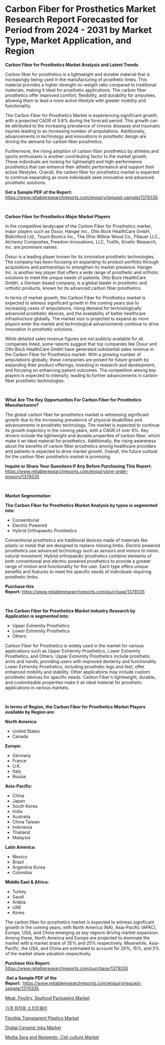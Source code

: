<p><h1>Carbon Fiber for Prosthetics Market Research Report Forecasted for Period from 2024 -  2031 by Market Type, Market Application, and Region</h1></p><p><strong>Carbon Fiber for Prosthetics Market Analysis and Latest Trends</strong></p>
<p><p>Carbon fiber for prosthetics is a lightweight and durable material that is increasingly being used in the manufacturing of prosthetic limbs. This material provides a higher strength-to-weight ratio compared to traditional materials, making it ideal for prosthetic applications. The carbon fiber prosthetics offer improved comfort, flexibility, and durability for amputees, allowing them to lead a more active lifestyle with greater mobility and functionality.</p><p>The Carbon Fiber for Prosthetics Market is experiencing significant growth, with a projected CAGR of 5.8% during the forecast period. This growth can be attributed to the increasing prevalence of chronic diseases and traumatic injuries leading to an increasing number of amputations. Additionally, advancements in technology and innovations in prosthetic design are driving the demand for carbon fiber prosthetics.</p><p>Furthermore, the rising adoption of carbon fiber prosthetics by athletes and sports enthusiasts is another contributing factor to the market growth. These individuals are looking for lightweight and high-performance prosthetics that can enhance their athletic performance and support their active lifestyles. Overall, the carbon fiber for prosthetics market is expected to continue expanding as more individuals seek innovative and advanced prosthetic solutions.</p></p>
<p><strong>Get a Sample PDF of the Report:&nbsp;</strong> <a href="https://www.reliableresearchreports.com/enquiry/request-sample/1379335">https://www.reliableresearchreports.com/enquiry/request-sample/1379335</a></p>
<p>&nbsp;</p>
<p><strong>Carbon Fiber for Prosthetics Major Market Players</strong></p>
<p><p>In the competitive landscape of the Carbon Fiber for Prosthetics market, major players such as Össur, Hanger Inc., Otto Bock HealthCare GmbH, Blatchford Ltd., Touch Bionics Inc., The Ohio Willow Wood Co., Fillauer LLC., Alchemy Composites, Freedom Innovations, LLC, Trulife, Kinetic Research, Inc. are prominent names.</p><p>Össur is a leading player known for its innovative prosthetic technologies. The company has been focusing on expanding its product portfolio through acquisitions and partnerships to strengthen its market presence. Hanger Inc. is another key player that offers a wide range of prosthetic and orthotic solutions to meet the unique needs of patients. Otto Bock HealthCare GmbH, a German-based company, is a global leader in prosthetic and orthotic products, known for its advanced carbon fiber prosthetics.</p><p>In terms of market growth, the Carbon Fiber for Prosthetics market is expected to witness significant growth in the coming years due to increasing cases of amputations, rising demand for technologically advanced prosthetic devices, and the availability of better healthcare infrastructure globally. The market size is projected to expand as more players enter the market and technological advancements continue to drive innovation in prosthetic solutions.</p><p>While detailed sales revenue figures are not publicly available for all companies listed, some reports suggest that top companies like Össur and Otto Bock HealthCare GmbH have generated substantial sales revenue in the Carbon Fiber for Prosthetics market. With a growing number of amputations globally, these companies are poised for future growth by expanding their product offerings, investing in research and development, and focusing on enhancing patient outcomes. The competition among key players is expected to intensify, leading to further advancements in carbon fiber prosthetic technologies.</p></p>
<p>&nbsp;</p>
<p><strong>What Are The Key Opportunities For Carbon Fiber for Prosthetics Manufacturers?</strong></p>
<p><p>The global carbon fiber for prosthetics market is witnessing significant growth due to the increasing prevalence of physical disabilities and advancements in prosthetic technology. The market is expected to continue its growth trajectory in the coming years, with a CAGR of over 6%. Key drivers include the lightweight and durable properties of carbon fiber, which make it an ideal material for prosthetics. Additionally, the rising awareness about the benefits of carbon fiber prosthetics among healthcare providers and patients is expected to drive market growth. Overall, the future outlook for the carbon fiber prosthetics market is promising.</p></p>
<p><strong>Inquire or Share Your Questions If Any Before Purchasing This Report:</strong> <a href="https://www.reliableresearchreports.com/enquiry/pre-order-enquiry/1379335">https://www.reliableresearchreports.com/enquiry/pre-order-enquiry/1379335</a></p>
<p>&nbsp;</p>
<p><strong>Market Segmentation</strong></p>
<p><strong>The Carbon Fiber for Prosthetics Market Analysis by types is segmented into:</strong></p>
<p><ul><li>Conventional</li><li>Electric Powered</li><li>Hybrid Orthopaedic Prosthetics</li></ul></p>
<p><p>Conventional prosthetics are traditional devices made of materials like plastic or metal that are designed to replace missing limbs. Electric powered prosthetics use advanced technology such as sensors and motors to mimic natural movement. Hybrid orthopaedic prosthetics combine elements of both conventional and electric powered prosthetics to provide a greater range of motion and functionality for the user. Each type offers unique benefits and features to meet the specific needs of individuals requiring prosthetic limbs.</p></p>
<p><strong>Purchase this Report:&nbsp;</strong><a href="https://www.reliableresearchreports.com/purchase/1379335">https://www.reliableresearchreports.com/purchase/1379335</a></p>
<p>&nbsp;</p>
<p><strong>The Carbon Fiber for Prosthetics Market Industry Research by Application is segmented into:</strong></p>
<p><ul><li>Upper Extremity Prosthetics</li><li>Lower Extremity Prosthetics</li><li>Others</li></ul></p>
<p><p>Carbon Fiber for Prosthetics is widely used in the market for various applications such as Upper Extremity Prosthetics, Lower Extremity Prosthetics, and Others. Upper Extremity Prosthetics include prosthetic arms and hands, providing users with improved dexterity and functionality. Lower Extremity Prosthetics, including prosthetic legs and feet, offer enhanced mobility and stability. Other applications may include custom prosthetic devices for specific needs. Carbon Fiber's lightweight, durable, and customizable properties make it an ideal material for prosthetic applications in various markets.</p></p>
<p>&nbsp;</p>
<p><strong>In terms of Region, the Carbon Fiber for Prosthetics Market Players available by Region are:</strong></p>
<p>
    <p> <strong> North America: </strong>
        <ul>
            <li>United States</li>
            <li>Canada</li>
        </ul>
        </p> 
    <p> <strong> Europe: </strong>
        <ul>
            <li>Germany</li>
            <li>France</li>
            <li>U.K.</li>
            <li>Italy</li>
            <li>Russia</li>
        </ul>
        </p> 
    <p> <strong> Asia-Pacific: </strong>
        <ul>
            <li>China</li>
            <li>Japan</li>
            <li>South Korea</li>
            <li>India</li>
            <li>Australia</li>
            <li>China Taiwan</li>
            <li>Indonesia</li>
            <li>Thailand</li>
            <li>Malaysia</li>
        </ul>
        </p> 
    <p> <strong> Latin America: </strong>
        <ul>
            <li>Mexico</li>
            <li>Brazil</li>
            <li>Argentina Korea</li>
            <li>Colombia</li>
        </ul>
        </p> 
    <p> <strong> Middle East & Africa: </strong>
        <ul>
            <li>Turkey</li>
            <li>Saudi</li>
            <li>Arabia</li>
            <li>UAE</li>
            <li>Korea</li>
        </ul>
    </p>
    </p>
<p><p>The carbon fiber for prosthetics market is expected to witness significant growth in the coming years, with North America (NA), Asia-Pacific (APAC), Europe, USA, and China emerging as key regions driving market expansion. Among these, North America and Europe are projected to dominate the market with a market share of 35% and 25% respectively. Meanwhile, Asia-Pacific, the USA, and China are estimated to account for 20%, 15%, and 5% of the market share valuation respectively.</p></p>
<p><strong>Purchase this Report: </strong><a href="https://www.reliableresearchreports.com/purchase/1379335">https://www.reliableresearchreports.com/purchase/1379335</a></p>
<p>&nbsp;<strong>Get a Sample PDF of the Report:&nbsp;&nbsp;</strong><a href="https://www.reliableresearchreports.com/enquiry/request-sample/1379335">https://www.reliableresearchreports.com/enquiry/request-sample/1379335</a></p>
<p><strong></strong></p>
<p><p><a href="https://issuu.com/reportprime-2/docs/meat-poultry-seafood-packaging-market-size-2030.pp">Meat, Poultry, Seafood Packaging Market</a></p><p><a href="https://github.com/bvubpqd5241630/Market-Research-Report-List-1/blob/main/9505953194400.md">가격 최적화 소프트웨어</a></p><p><a href="https://github.com/fiixsa/Market-Research-Report-List-1/blob/main/flexible-transparent-plastics-market.md">Flexible Transparent Plastics Market</a></p><p><a href="https://github.com/Airanohannonzb68e5pb53oc1/Market-Research-Report-List-1/blob/main/digital-ceramic-inks-market.md">Digital Ceramic Inks Market</a></p><p><a href="https://issuu.com/reportprime-2/docs/media-sera-and-reagents-cell-culture-market-size-2">Media Sera and Reagents- Cell culture Market</a></p></p>